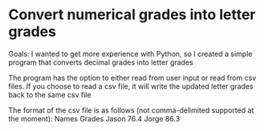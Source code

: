# Convert numerical grades into letter grades
Goals: I wanted to get more experience with Python, so I created a simple program that converts decimal grades into letter grades

The program has the option to either read from user input or read from csv files. If you choose to read a csv file, it will write the updated letter grades back to the same csv file

The format of the csv file is as follows (not comma-delimited supported at the moment):
Names Grades
Jason 76.4
Jorge 86.3
